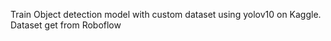 Train Object detection model with custom dataset using yolov10 on Kaggle.
Dataset get from Roboflow

